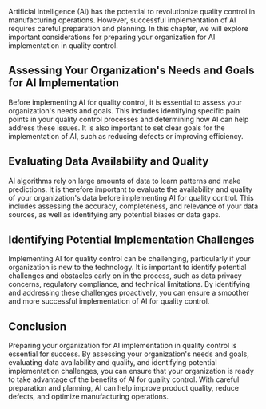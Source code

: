 

Artificial intelligence (AI) has the potential to revolutionize quality control in manufacturing operations. However, successful implementation of AI requires careful preparation and planning. In this chapter, we will explore important considerations for preparing your organization for AI implementation in quality control.

Assessing Your Organization's Needs and Goals for AI Implementation
-------------------------------------------------------------------

Before implementing AI for quality control, it is essential to assess your organization's needs and goals. This includes identifying specific pain points in your quality control processes and determining how AI can help address these issues. It is also important to set clear goals for the implementation of AI, such as reducing defects or improving efficiency.

Evaluating Data Availability and Quality
----------------------------------------

AI algorithms rely on large amounts of data to learn patterns and make predictions. It is therefore important to evaluate the availability and quality of your organization's data before implementing AI for quality control. This includes assessing the accuracy, completeness, and relevance of your data sources, as well as identifying any potential biases or data gaps.

Identifying Potential Implementation Challenges
-----------------------------------------------

Implementing AI for quality control can be challenging, particularly if your organization is new to the technology. It is important to identify potential challenges and obstacles early on in the process, such as data privacy concerns, regulatory compliance, and technical limitations. By identifying and addressing these challenges proactively, you can ensure a smoother and more successful implementation of AI for quality control.

Conclusion
----------

Preparing your organization for AI implementation in quality control is essential for success. By assessing your organization's needs and goals, evaluating data availability and quality, and identifying potential implementation challenges, you can ensure that your organization is ready to take advantage of the benefits of AI for quality control. With careful preparation and planning, AI can help improve product quality, reduce defects, and optimize manufacturing operations.
